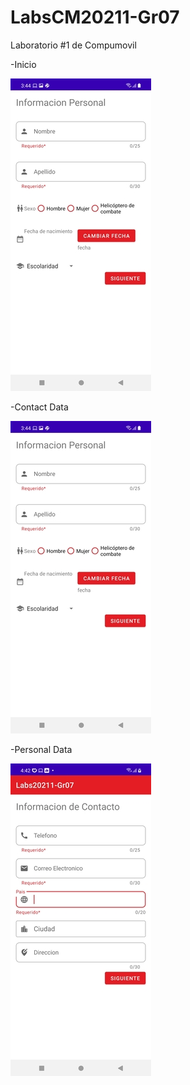 # LabsCM20211-Gr07

Laboratorio #1 de Compumovil

-Inicio

![alt tag](https://github.com/SotalvaroO/LabsCM20211-Gr07/blob/master/Imagenes%20App/02%20Contact%20Data.jpg)

-Contact Data

![alt tag](https://github.com/SotalvaroO/LabsCM20211-Gr07/blob/master/Imagenes%20App/02%20Contact%20Data.jpg)

-Personal Data

![alt tag](https://github.com/SotalvaroO/LabsCM20211-Gr07/blob/master/Imagenes%20App/03%20Personal%20Data.jpg)
